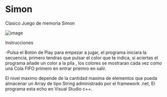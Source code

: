 # Simon
Clasico Juego de memoria Simon

![image](https://user-images.githubusercontent.com/22418357/160529880-4d183cdc-f4fc-4a4b-b33a-d04d90b66b60.png)

Instrucciones

-Pulsa el Botón de Play para empezar a jugar, el programa iniciara la secuencia, primero tendras que pulsar el color que te indica,
si aciertas el programa añade un color a la pila , los colores se mostraran cada vez como una Cola FIFO primero en entrar priemro en
salir.

El nivel maximo depende de la cantidad maxima de elementos que pueda almacenar un Array de tipo String administrado por el framework .net,
El programa esta echo en Visual Studio c++.
